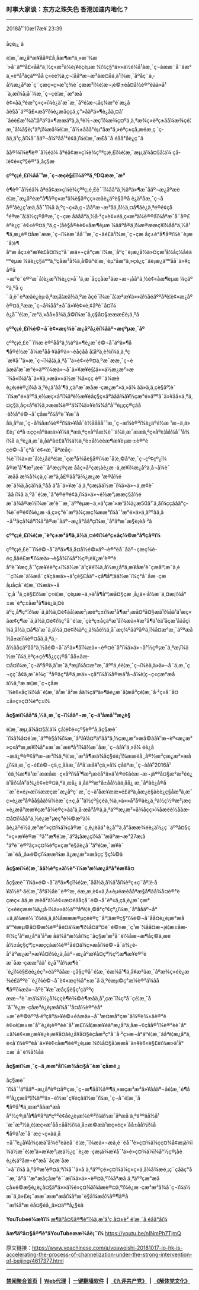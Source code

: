 ### 时事大家谈：东方之珠失色  香港加速内地化？
------------------------

<div class="published">
 <span class="date" title="ä¸­å½æ¶é´">
  <time datetime="2018-10-17T23:39:49+08:00">
   2018å¹´10æ17æ¥ 23:39
  </time>
 </span>
</div>
<br/>
<div class="wsw">
 <span class="dateline">
  åçé¡¿ â
 </span>
 <p>
  é¦æ¸¯æ¿åºæ¥åå®£å¸åæ¶æ°ä¸»æ´¾æ´»å¨äººå£«åå°ä¸½ç«æ³ä¼è¡¥éçèµæ ¼ï¼ç§°ä»»ä½é¼å¹âæ¸¯ç¬âææ¨å¨âæ°ä¸»èªå³âçäººåå ç«éé½ä¸ç¬¦ååºæ¬æ³ãæ­¤åä¸ä¹ï¼æ¸¯åºåç¨ä¸­å½æ¿åºæ¯ç¨çæç»ç»­æ¹ç­¾è¯çææ³ï¼é¦æ¬¡é©±éå¤å½è®°èãä»å¹´ä¸æï¼å¡å¯¼æ¸¯ç¬çé¦æ¸¯æ°æåè¢«åä¸ºéæ³ç»ç»ï¼è¿ä¹æ¯æ¸¯åºé¦æ¬¡åç¼æ°é´æ¿åãè§å¯äººå£«æåºï¼è¿æåççä¸ç³»åäºä»¶è¿åä¸¤å¹´åéé£æ¹¾ä¹¦åºäºä»¶ææäºä¸ä¸ªè½¬æç¹ï¼æ¾ç¤ºä¸ä¸ªæ¾ç»èªç±ãå¼æ¾çé¦æ¸¯å¼å§è¡°äº¡ï¼æå¾é¦æ¸¯å½±ååå°èµ°åæ°ä¸»èªç±çå¸æéæ¸ç ´ç­ãä¸ä¹ç¸åï¼å¨åäº¬å¼ºåå¹²é¢ä¸ï¼é¦æ¸¯æ­£å¨å éåå°åè¿ç¨ã
 </p>
 <p>
  åå®¾ï¼è¶è®¯å½éä¼ åªéå¢æ»ç¼è¾çºªç¡é¸£ï¼é¦æ¸¯æµ¸ä¼å¤§å­¦ä¼ çå­¦é¢é«çº§è®²å¸åç§æ
 </p>
 <div class="wsw__embed">
 </div>
 <p>
  <strong>
   çºªç¡é¸£ï¼åå¯¹æ¸¯ç¬æçè§£ï¼äººä¸ºDQææ¸¯æ³
  </strong>
 </p>
 <p>
  è¶è®¯å½éä¼ åªéå¢æ»ç¼è¾çºªç¡é¸£è¯´ï¼åå°ä¸½äºä»¶æ¯åäº¬æ¿åºæèé¦æ¸¯æ¿åºéæ°å¶å®ç«æ³ä¼è§å®çç»æãè¿äºè§å®å è¿äºåæ¸¯ç¬åå®¹ãè¿ç¹æä¸åå¯¹ï¼å ä¸ºç¬ç«ä¸ç¬¦ååºæ¬æ³åä¸å½ä¸¤å¶ãè¿ä¸ªé®é¢çå³é®æ¯å¦ä½ç¡®å®æ¸¯ç¬çæ åãåå°ä¸½å·²ç»è¢«éä¸ç«æ³ä¼è®®åï¼åªæ¯å¨å®£èªè¿ç¨è¢«è®¤ä¸ºä¸ç¬¦åè§å®èè¢«åæ¶èµæ ¼ãäºå®ä¸ï¼æ®ææç¥ï¼åå°ä¸½å¹¶ä¸æ¿è®¤åæ¯ææ¸¯ç¬ï¼èæ¯åå¯¹æ¸¯ç¬ãé£ä¹ï¼æ¸¯ç¬çæ åç±è°å¶å®ï¼è¨è¡æ¯å¦è¶åºæ åç±è°æ¥è£å¤ï¼ç°å¨æä»¬çå°çæ¯ï¼æ¸¯åºç¨è¡æ¿å½ä»¤çæ¹å¼åç¼åéäººèµæ ¼ãè¿ç§äººä¸ºçåæ³å¾ä¸å©äºé¦æ¸¯èµ°åæ°ä¸»çè¿ç¨ãè¡æ¿äººåå¯ä»¥çå®å¬æ°è¨è®ºæ¯å¦è¿æ³ï¼è¿ç»å¯¹ä¸æ¯åççåæ³ãæ¬æ¬¡åå°ä¸½è¢«åæ¶èµæ ¼çäººä¸ºå ç´ ä¸è¨èªæãè¿èµ·ä¸ªæ¡å¦æä½ä¸ºæ åçè¯ï¼æ¯å¦æªæ¥ä»»ä½åéäººåªè¦è¢«æ¿åºè®¤ä¸ºææ¸¯ç¬å¾åå°±å¯ä»¥è¢«è¸¢åºé¨å¤ï¼ è¿å¯¹é¦æ¸¯æ°ä¸»åå±å¾ä¸å©ï¼æ¯ä¸ç§å¤§æææ£è¡ä¸ºã
 </p>
 <p>
  <strong>
   çºªç¡é¸£ï¼é©¬å¯è¢«æç­¾è¯æ¿åºå¿èï¼åäº¬æçºµæ¸¯åº
  </strong>
 </p>
 <p>
  çºªç¡é¸£è¯´ï¼æ è®ºåå°ä¸½äºä»¶è¿æ¯é©¬å¯äºä»¶å¶å®é½æ¯å¼æ²åå·¥ãå®ä»¬èåçåå å¦åºä¸è¾ï¼ä¸ä¸ªç´æ¥å¯¹ä»æ¸¯ç¬ï¼å¦ä¸ä¸ªå¯¹ä»è¢«è®¤ä¸ºæ¯ææ¸¯ç¬èãæä¹æ¯æ°é»äººï¼æä»¬å¯ä»¥æ¥è§¦ä»»ä½æ¿æ²»æ´¾å«ï¼ä¹å¯ä»¥ä¸»æä»»ä½æ´¾å«çç è®¨ä¼æèè¿è¡éè®¿ï¼å ä¸ºè¿ä¹åå¹¶ä¸ç­äºæ¯æåæ ·çæ¿æ²»ä¸»å¼ ãä»ä¸ä¸çè§åº¦è¯´ï¼æ°é»äººä¸è½æç«åºï¼åªè½æ¥éåç§ç«åºãåå¾å¥½çæ°é»äººå¯ä»¥åå«ä¸ºä¸¤ç§ä¸åç«åºé½ä¸»ææ¼è®²ä¼ï¼ä»¥è¾¾å°å¹³è¡¡çç®çãå·ä½å°é©¬å¯çåæ³ï¼åºè¯¥æ¯ååä¸åºæ¸¯ç¬å¾åæ¼è®²ï¼ä»¥åå¯è½åååå¯¹æ¸¯ç¬æ¼è®²ï¼è¿äºé½æ ¹æ¬ä¸ä»£è¡¨èªå·±çç«åºãæä»¥ï¼ä¸ºæä¸ªç«åºåæ¼è¯´ä¼ä¸æ¯ææä¸ªç«åºè¦åå¼å¯¹å¾ï¼å ä¸ºè¿ä¸æ¯ä¸åäºãé£ä¹ï¼ä½ä¸ºè±å½éèæ¶æ¥èµæ·±è®°èçé©¬å¯ç°å¨è¢«æ¸¯åºæåç­¾è¯ï¼ä»æ¯å¦è¿åäºé¦æ¸¯çæ³å¾åè§å®ï¼æ¯å¦è¸©å°æ¸¯ç¬çº¢çº¿ï¼ å®æ¹å¹¶æ²¡æè¯´åºæç¡®çæ ååç»åºç­æ¡ãè¿æ ·ä¸æ¥ï¼æ¿åºä¸å¬å¼è¯´æåå æ¾å¾çä¸ç´æ°ä¸å£®ãå³ä¾¿æ¿æ ¹æ®å½éæ¯ä¾ä¸åç­ä½ä¸ºåå ä¹å¯ä»¥æ¯ä¸ä¸ªç­æ¡ãä½æ¯ï¼ä»ä»¬ä¸æ¢è¯´åå ï¼å ä¸ºå¨é¦æ¸¯å³é®é®é¢ä¸ï¼ä»ä»¬é½æ²¡ææç§å½éæ¯ä¾å®æ½ï¼æ¯æ¹è¯´æ¸¯äººèµæ¬ä¸»ä¹çæ´»æ¹å¼ä¿æ50å¹´ä¸åï¼ç­ç­ãåå°ç­¾è¯é®é¢ï¼è¿æ ·ä¸ç»ç³è¯æºä¼çæç­¾ææ³ï¼å¯¹æ°é»ä»ä¸äººåä¸å¬å¹³ãçå¾åºï¼å³å®æ¯åäº¬æ¿åºååºçï¼æ¸¯åºåªæ¯æ§è¡èå·²ã
 </p>
 <p>
  <strong>
   çºªç¡é¸£ï¼é¦æ¸¯èªç±æ³å¶ä¸ä½ä¸¤é¢ï¼èªç±åç¼©æ³å¶çå®ï¼
  </strong>
 </p>
 <p>
  çºªç¡é¸£è¯´ï¼é©¬å¯äºä»¶ä¸å¤å½é©»äº¬è®°èå¨åäº¬çæç­¾é­éç¸åãé£æ¶ï¼æä»¬è§å¾ï¼å°½ç®¡è¥¿æ¹è®°èåºè¯¥æç¸å¯¹çæ¥éèªç±ï¼ä½æ¯ä¹ç¥éï¼ä¸­å½æ¿åºä¸æ¥åæ¹è¯çæåº¦æ¯ä¸è´¯çï¼æ¯ä¼æå¨ç¥çãæä»¬ä¹çè§£åäº¬çå¶åº¦ãä½æ¯ï¼ç°å¨åæ ·çæåµåçå¨é¦æ¸¯ï¼æä»¬å´ç¸å¯¹ä¸çè§£ï¼æ¯ç«é¦æ¸¯çèµæ¬ä¸»ä¹å¶åº¦æå¤§çæ ¸å¿ä»·å¼æ¯ä¸¤æ¡ï¼å°±æ¯èªç±åæ³å¶ãè¿ä¸¤èäºç¸å¶çº¦ï¼æ¯ä¸ä½ä¸¤é¢ãå¦ææ²¡æèªç±ï¼æ³å¶æ²¡æå¤ªå¤§æä¹ï¼åä¹ä¹æç«ãæ¢ç¶æ¯ä¸ä½ä¸¤é¢ï¼ç°å¨é¦æ¸¯çèªç±åçäºæ¹åï¼æä»¥æ³å¶ä¹éä¹åçæ¹åãåçï¼ä¸å½ä¸¤å¶ä¹æ¯ä¸ä½ä¸¤é¢ï¼äºç¸ä¾å­é½ä¸å¯æç¼ºãäºå®ä¸ï¼å¤æ°æ¸¯äººæå½å±æï¼è®¤åä¸ä¸ªä¸­å½ãåçäºåå°ä¸½åé©¬å¯äºä»¶åï¼æä»¬è®¤è¯å°ï¼ä»ä»¬å°½ç®¡æ¯ä¸ªæ¡ï¼ä½æ¯ï¼ä¸èªç±çè¶å¿çç¡®å¨åå±ãæ­¤å¤ï¼æ¸¯ç¬äºå®ä¸ä¹æ¯ä¸ªæ¡ï¼å¤æ°æ¸¯äººä¸éè¦æ¸¯ç¬ï¼èä¸ä»ä»¬å¨ä¸æ¸¯ç¬çç¯å¢ä¸æ¯è¾ç¨³å®ãç°å®ä¸­æä»¬çå°ï¼å¼å®æä¹å¬å¼è¦ç¬ç«çæ°æåä½ä¸ºæ æ¦æ¸¯ç¬çåæ´¾è¢«åç¼ï¼å¨é¦æ¸¯ä¹æ¯å²æ åä¾çäºä»¶ãè¿æ¯å¦æå³çé¦æ¸¯å·²ç»å¨å¤±å»ç»ç¤¾èªç±ï¼
 </p>
 <p>
  <strong>
   åç§æï¼åå°ä¸½ä¸æ¸¯ç¬ï¼åäº¬æ¸¯ç¬ä¹åæå¹³æ¿è§
  </strong>
 </p>
 <p>
  é¦æ¸¯æµ¸ä¼å¤§å­¦ä¼ çå­¦é¢é«çº§è®²å¸åç§æè¯´ï¼å¾å¤é¦æ¸¯äººè§å¾ï¼æ¸¯åºå¥å¤ºäºåå°ä¸½çæ¿æ²»æå©ãå¥¹æ¬èº«æ¿æ²»ç«åºæ¸æ¥ï¼å°±æ¯æ¯æèªå³ï¼ä½æ¯åæ¸¯ç¬ãå¥¹ä¸»å¼ éè¿å¬æä¿®è®¢åºæ¬æ³ï¼ä¸ºé¦æ¸¯æ³å¶æä¾åç§éé¡¹ï¼ææéå¸¸å®½æ³çæ¿æ²»æå¿ï¼ä¸æ¸¯ç¬é£é©¬çä¸ç¸åãæ¸¯åºå´æå¥¹çä¸»å¼ ç­åäºæ¸¯ç¬ãå¥¹2016å¹´éä¸¾æ¶ä¹æ¯ææåæ ·ç«åºï¼å¹¶æ²¡æéå°ä»ä¹é®é¢ãèæ¬æ¬¡äººå¤§æ°æ³éè¿ä¹åï¼å¥¹ä¾¿è¢«è®¤ä¸ºä¸æå¿ ä¸­åäººæ°å±åå½ãä¸å­å¿ æ¸¯åºãè¿å®å¨æ¯è«é¡»æï¼ææçæ¯æ¿åºç¨æ¸¯ç¬ä¹åæ¥ææ­»é£äºä¸åæ¿è§ãèè¿ç§åæ³ä¸æ¯ç»è¿æ³å®åå§åä¼ï¼èæ¯ç±ç¸å¯¹ä½çº§çéä¸¾ä¸»ä»»å³å®ãè¿ä¸ªä½ç½®æ²¡æç»è¿æå³ææ¥çæ³å¾è®­ç»ãä¹ä¸å·æå³å®ä¸ä¸ªäººæ¿æ²»å¾åçç»¼åæèè½åãæ­¤å¤ï¼åå°ä¸½è¿æ²¡æç³è¾©æºä¼ ãè¿äºé½ä¸æ³æ²»ç¤¾ä¼çå®æ¨ç¸è¿èãä¹ è¿å¹³ä¸å°åææ¾éè¿ä½¿ç¨äººå¤§ç³»ç»æ¥è®æ¨ªå¹²æ¶é¦æ¸¯äºå¡åæ¿ç­ï¼å¯¹æåºæ¬æ³27æ¡å³äºè¨è®ºãç»ç¤¾èªç±çæ³è§ãè¿å¯¹äºé¦æ¸¯æ¥è¯´æ¯éå¸¸å±é©çï¼ææ¾æ å¿æ¿æ²»æåçç´§ç¼©ã
 </p>
 <p>
  <strong>
   åç§æï¼é¦æ¸¯åå½èªç±ä½è°·ï¼æ¹æ¼æ¿åºå³é­æ¥å¤
  </strong>
 </p>
 <p>
  åç§æè¯´ï¼ä»é©¬å¯äºä»¶çï¼é¦æ¸¯åå½ä¸­å½ä¹åï¼èªç±ç¨åº¦è·å¥ä½è°·ãé¦æ¸¯åªä½åè¨è®ºæ¸ éæ¸æ¸è¢«ä¸­å±èµéæèååªæ§å¶ãå¾å¤è®°èçæç« ãä¸æ æèå²ä½è¢«æ¤éãåçå¨é©¬å¯èº«ä¸çä¸è¿æ¯ç­æ°´ç«éèçææ¾ä¿¡å·ï¼ä»»ä½äººåªè¦è¸©å°çº¢çº¿ï¼æ¸¯åºååäº¬å°±ä¸ä¼æè½¯ï¼èä¸ä¸ä¼åæææ®µçéè®ç¨åº¦ãæ®ç§°ï¼é©¬å¯åå¤è¿è¡æ°æåäººéæµ©å¤©æ¼è®²åé¤ä¼æ¶ï¼å¤äº¤é¨é©»æ¸¯ç¹æ´¾åå¤æ¬¡è¦æ±åæ­¢ï¼ç¹åºæ¿åºä¹å²æ åä¾å°æ½åï¼ç¨åç§æ¹æ³å¨èï¼åæ¬æ¶åç©ä¸æèå½±åç§çº¦ç»­æç­ç­ãæ¼è®²åé¤ä¼ç»æåï¼é©¬å¯ä¾¿é­å°äºæ¿æ²»æ¥å¤ï¼è¿ä¸åäº¬æ¿åºæ¥å¤çº½çº¦æ¶æ¥è®°èæ¯åæ ·çææ³ãä¹ è¿å¹³å½æ¶è¯´è¿ï¼è§£éè¿éç³»éäººãåæ ·çå§ç®å¨é¦æ¸¯éæ¼å¹¶ä¸å¥æªãæ¸¯åºæ¾ç»éè¿æ¾é£äººè¯´è¿ï¼é©¬å¯è¢«æç­¾å°±æ¯å ä¸ºéæµ©ç°æ¼è®²ä¼ãå¶å®ï¼æä»¬åºè¯¥æ¯æåç§è§ç¹çäººçææ¬²è¨æä¼ä½¿å¾ççè¶è¾©è¶æãä¸å¹¸çæ¯ï¼ç°å¨çé¦æ¸¯å´å¯¹è¿æ ·çåæ³è¿è¡æåï¼å¯¹å¤å½è®°èå°±æ¯è®©äººå·éºçäºä»¥é©±éãæä»¬å¯¹æ­¤æå°çæ¯ä¾®è¾±ãè®°èè¢«è¦æ±æ¯å¹´è¿è¡è®°èè¯å¹´æ£ï¼å¦ææ¥éäºæ¿åºä¸åæ¬¢çåå®¹ï¼è®°èè¯å°±ä¼è¢«æ¿æ¥è¿è¡æ¥å¤ãè¿å¥å¤§éçåæ³ç°å¨å·²ç»æ¬å°äºé¦æ¸¯ãåªè¦æ¿åºä¸é«å´ï¼è®°èå¯ä»¥è¢«åæ¶éè®¿èµæ ¼ï¼å¤§å­¦ææå¯ä»¥è¢«è§£èï¼æ»ä¹å°±æ¯å¨è¾å¾åã
 </p>
 <p>
  <strong>
   åç§æï¼æ¸¯ç¬ä¸ææ°åï¼æ¾å¤§å¨èæ¯çåæé¸¡
  </strong>
 </p>
 <p>
  åç§æè¯´ï¼å¯¹äºåäº¬æ¿åºè®¤å®çæ¸¯ç¬æ¶åå½å®¶ä¸»æçæ³æ³ä»¥ååäº¬åé¦æ¸¯é¶å®¹å¿çæåº¦ï¼äººä»¬é½æ¯ç¥éçãä½æ¯ï¼æ¸¯ç¬å¨é¦æ¸¯å¶å®å¹¶ä¸ææ°åãæ°æåå°½ç®¡ä¹å¶å®åºäºçº²é¢åè¿è¡æ¼è®²ï¼ä½æ¯åªæå ä¸ªäººãå½å¹´æ¯æ³½ä¸è¦æç«æ¹åå±åå½ï¼ä¸­å±æ©æä¹æç«èç»´åå±åå½ï¼å¶å®ä¹æ¯å¨æç¬ç«ãä¸­å±å¯¹è¿å¥å¾çæä¹å¾é²èãèå¨é¦æ¸¯ï¼æä»¬æä¸é¨éå¯¹é»ç¤¾ä¼çç¤¾å¢æ¡ä¾ï¼ä½æ¯è­¦æ¹ä»æ¥æ²¡æä½¿ç¨è¿æ ·çæ¡ä¾æ¥å¯¹ä»é»ç¤¾ä¼ï¼å°½ç®¡åèè¿è¡äºåæ¬è°æå¨åçæ´åæ´»å¨ï¼å ä¸ºå®æ¹è®¤ä¸ºï¼å¯¹ä»å ä¸ªäººçé»ç¤¾ä¼ç»ç»ä¸å¼å¾æé¸¡ç¨çåãç°å¨æ¸¯åºå¯¹æ°æåçåæ³è¯´æï¼ä»ä»¬è®¤ä¸ºï¼åªæå ä¸ªäººçæ°æåçå±é©æ§è¿è¿å¤§äºä»»ä½é»ç¤¾ä¼ãæè®¤ä¸ºï¼è¿æ ·çæ³æ³å¾å¯ç¬ï¼ä½æ¯ä¸ä»£è¡¨ææ¯ææ°æåï¼åªæ¯è§å¾æå½å®¶å®å¨æ¾å°æ éå¤§éå¸¸ä»¤äººå¿§èã
 </p>
 <p>
  <strong>
   YouTubeé¾æ¥ï¼
  </strong>
  <a class="wsw__a" href="https://youtu.be/GpyfR7oNhGo" target="_blank">
   æ¶äºå¤§å®¶è°ï¼ä¸æ¹ä¹ç å¤±è² é¦æ¸¯å éåå°åï¼
  </a>
 </p>
 <p>
  <strong>
   ãæ¶äºå¤§å®¶è°ãYouTubeæ­æ¾åè¡¨ï¼
  </strong>
  <a class="wsw__a" href="https://youtu.be/nINmPh7TjmQ" target="_blank">
   https://youtu.be/nINmPh7TjmQ
  </a>
 </p>
 <div class="clear">
 </div>
 <div class="mediaReplacer externalMedia">
  <div class="c-sticky-container">
   <div class="c-sticky-element" data-sp_api="youtube">
    <span class="c-sticky-element__close-el c-sticky-element__swipe-el ta-c" title="å³é­">
     <span class="ico ico-close m-0">
     </span>
    </span>
    <div class="external-content-placeholder">
    </div>
    <script>
    </script>
   </div>
  </div>
 </div>
 <p>
 </p>
 <p>
 </p>
 <p>
 </p>
</div>

原文链接：https://www.voachinese.com/a/voaweishi-20181017-io-hk-is-accelerating-the-process-of-channelization-under-the-strong-intervention-of-beijing/4617377.html


------------------------
#### [禁闻聚合首页](https://github.com/gfw-breaker/banned-news/blob/master/README.md) &nbsp;|&nbsp; [Web代理](https://github.com/gfw-breaker/open-proxy/blob/master/README.md) &nbsp;|&nbsp;  [一键翻墙软件](https://github.com/gfw-breaker/nogfw/blob/master/README.md) &nbsp;|&nbsp; [《九评共产党》](https://github.com/gfw-breaker/9ping.md/blob/master/README.md#九评之一评共产党是什么) &nbsp;|&nbsp; [《解体党文化》](https://github.com/gfw-breaker/jtdwh.md/blob/master/README.md#绪论)